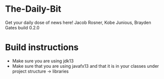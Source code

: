 # The-Daily-Bit
Get your daily dose of news here!
Jacob Rosner, Kobe Junious, Brayden Gates
build 0.2.0

# Build instructions
- Make sure you are using jdk13
- Make sure that you are using javafx13 and that it is in your classes under project structure -> libraries
